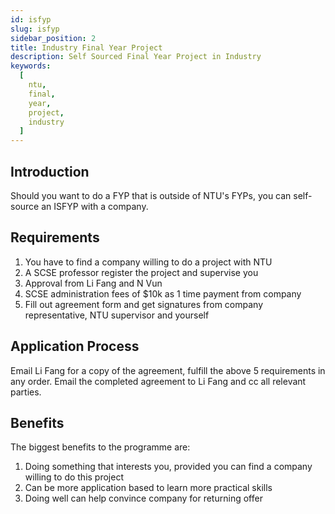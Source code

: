 ```yaml
---
id: isfyp
slug: isfyp
sidebar_position: 2
title: Industry Final Year Project
description: Self Sourced Final Year Project in Industry
keywords:
  [
    ntu,
    final,
    year,
    project,
    industry
  ]
---
```


## Introduction

Should you want to do a FYP that is outside of NTU's FYPs, you can self-source an ISFYP with a company.

## Requirements

1. You have to find a company willing to do a project with NTU
2. A SCSE professor register the project and supervise you
3. Approval from Li Fang and N Vun
4. SCSE administration fees of $10k as 1 time payment from company
5. Fill out agreement form and get signatures from company representative, NTU supervisor and yourself

## Application Process

Email Li Fang for a copy of the agreement, fulfill the above 5 requirements in any order. Email the completed agreement to Li Fang and cc all relevant parties.

## Benefits

The biggest benefits to the programme are:

1. Doing something that interests you, provided you can find a company willing to do this project
2. Can be more application based to learn more practical skills
3. Doing well can help convince company for returning offer
